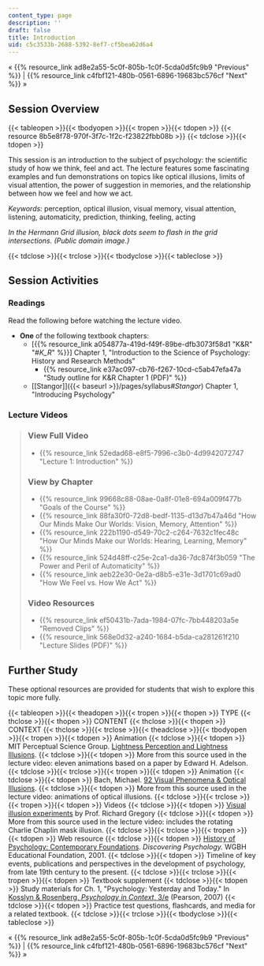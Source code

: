 ```yaml
---
content_type: page
description: ''
draft: false
title: Introduction
uid: c5c3533b-2688-5392-8ef7-cf5bea62d6a4
---
```

« {{% resource_link ad8e2a55-5c0f-805b-1c0f-5cda0d5fc9b9 "Previous" %}} | {{% resource_link c4fbf121-480b-0561-6896-19683bc576cf "Next" %}} »

## Session Overview

{{< tableopen >}}{{< tbodyopen >}}{{< tropen >}}{{< tdopen >}}
{{< resource 8b5e8f78-970f-3f7c-1f2c-f23822fbb08b >}}
{{< tdclose >}}{{< tdopen >}}

This session is an introduction to the subject of psychology: the scientific study of how we think, feel and act. The lecture features some fascinating examples and fun demonstrations on topics like optical illusions, limits of visual attention, the power of suggestion in memories, and the relationship between how we feel and how we act.

_Keywords:_ perception, optical illusion, visual memory, visual attention, listening, automaticity, prediction, thinking, feeling, acting

_In the Hermann Grid illusion, black dots seem to flash in the grid intersections. (Public domain image.)_

{{< tdclose >}}{{< trclose >}}{{< tbodyclose >}}{{< tableclose >}}

## Session Activities

### Readings

Read the following before watching the lecture video.

- **One** of the following textbook chapters:
    - \[{{% resource_link a054877a-419d-f49f-89be-dfb3073f58d1 "K&R" "#_K_R_" %}}\] Chapter 1, "Introduction to the Science of Psychology: History and Research Methods"
        - {{% resource_link e37ac097-cb76-f267-10cd-c5ab47efa47a "Study outline for K&R Chapter 1 (PDF)" %}}
    - \[\[Stangor\]\]({{< baseurl >}}/pages/syllabus#_Stangor_) Chapter 1, "Introducing Psychology"

### Lecture Videos

> ### View Full Video
> 
> - {{% resource_link 52edad68-e8f5-7996-c3b0-4d9942072747 "Lecture 1: Introduction" %}}
> 
> ### View by Chapter
> 
> - {{% resource_link 99668c88-08ae-0a8f-01e8-694a009f477b "Goals of the Course" %}}
> - {{% resource_link 88fa30f0-72d8-bedf-1135-d13d7b47a46d "How Our Minds Make Our Worlds: Vision, Memory, Attention" %}}
> - {{% resource_link 222b1190-d549-70c2-c264-7632c1fec48c "How Our Minds Make our Worlds: Hearing, Learning, Memory" %}}
> - {{% resource_link 524d48ff-c25e-2ca1-da36-7dc874f3b059 "The Power and Peril of Automaticity" %}}
> - {{% resource_link aeb22e30-0e2a-d8b5-e31e-3d1701c69ad0 "How We Feel vs. How We Act" %}}
> 
> ### Video Resources
> 
> - {{% resource_link ef50431b-7ada-1984-07fc-7bb448203a5e "Removed Clips" %}}
> - {{% resource_link 568e0d32-a240-1684-b5da-ca281261f210 "Lecture Slides (PDF)" %}}

## Further Study

These optional resources are provided for students that wish to explore this topic more fully.

{{< tableopen >}}{{< theadopen >}}{{< tropen >}}{{< thopen >}}
TYPE
{{< thclose >}}{{< thopen >}}
CONTENT
{{< thclose >}}{{< thopen >}}
CONTEXT
{{< thclose >}}{{< trclose >}}{{< theadclose >}}{{< tbodyopen >}}{{< tropen >}}{{< tdopen >}}
Animation
{{< tdclose >}}{{< tdopen >}}
MIT Perceptual Science Group. [Lightness Perception and Lightness Illusions](http://persci.mit.edu/gallery/lightness_illusions).
{{< tdclose >}}{{< tdopen >}}
More from this source used in the lecture video: eleven animations based on a paper by Edward H. Adelson.
{{< tdclose >}}{{< trclose >}}{{< tropen >}}{{< tdopen >}}
Animation
{{< tdclose >}}{{< tdopen >}}
Bach, Michael. [92 Visual Phenomena & Optical Illusions](http://www.michaelbach.de/ot/index.html).
{{< tdclose >}}{{< tdopen >}}
More from this source used in the lecture video: animations of optical illusions.
{{< tdclose >}}{{< trclose >}}{{< tropen >}}{{< tdopen >}}
Videos
{{< tdclose >}}{{< tdopen >}}
[Visual illusion experiments](http://www.richardgregory.org/experiments/) by Prof. Richard Gregory
{{< tdclose >}}{{< tdopen >}}
More from this source used in the lecture video: includes the rotating Charlie Chaplin mask illusion.
{{< tdclose >}}{{< trclose >}}{{< tropen >}}{{< tdopen >}}
Web resource
{{< tdclose >}}{{< tdopen >}}
[History of Psychology: Contemporary Foundations](https://www.learner.org/series/discovering-psychology/explorations/history-of-psychology-contemporary-foundations/). _Discovering Psychology._ WGBH Educational Foundation, 2001.
{{< tdclose >}}{{< tdopen >}}
Timeline of key events, publications and perspectives in the development of psychology, from late 19th century to the present.
{{< tdclose >}}{{< trclose >}}{{< tropen >}}{{< tdopen >}}
Textbook supplement
{{< tdclose >}}{{< tdopen >}}
Study materials for Ch. 1, "Psychology: Yesterday and Today." In [Kosslyn & Rosenberg, _Psychology in Context_, 3/e](http://www.pearsonhighered.com/educator/product/Fundamentals-of-Psychology-in-Context/9780205507573.page) (Pearson, 2007)
{{< tdclose >}}{{< tdopen >}}
Practice test questions, flashcards, and media for a related textbook.
{{< tdclose >}}{{< trclose >}}{{< tbodyclose >}}{{< tableclose >}}

« {{% resource_link ad8e2a55-5c0f-805b-1c0f-5cda0d5fc9b9 "Previous" %}} | {{% resource_link c4fbf121-480b-0561-6896-19683bc576cf "Next" %}} »